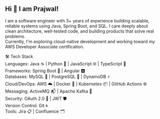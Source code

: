 ## Hi 👋 I am Prajwal!

<!--
**prajwaldhananjay/prajwaldhananjay** is a ✨ _special_ ✨ repository because its `README.md` (this file) appears on your GitHub profile.

Here are some ideas to get you started:

- 🔭 I’m currently working on ...
- 🌱 I’m currently learning ...
- 👯 I’m looking to collaborate on ...
- 🤔 I’m looking for help with ...
- 💬 Ask me about ...
- 📫 How to reach me: ...
- 😄 Pronouns: ...
- ⚡ Fun fact: ...
-->
I am a software engineer with 3+ years of experience building scalable, reliable systems using Java, Spring Boot, and SQL. I care deeply about clean architecture, well-tested code, and building products that solve real problems.  
Currently, I'm exploring cloud-native development and working toward my AWS Developer Associate certification.

🛠️ Tech Stack  
Languages: Java ☕ | Python 🐍 | JavaScript 🌐 | TypeScript 🧩  
Frameworks: Spring Boot 🌱 | Angular 🅰️  
Databases: MySQL 🐬 | PostgreSQL 🐘 | DynamoDB ⚡  
Cloud/DevOps: AWS ☁️ | Docker 🐳 | Kubernetes 📦 | GitHub Actions ⚙️  
Messaging: ActiveMQ 📬 | Apache Kafka 🧃  
Security: OAuth 2.0 🔐 | JWT 🛡️  
Version Control: Git 🌀  
Tools: Jira 📋 | Confluence 🗂️  

